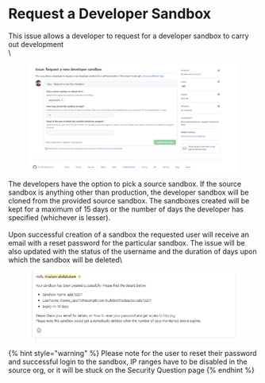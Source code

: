 # Request a Developer Sandbox

This issue allows a developer to request for a developer sandbox to carry out development\
\


<figure><img src="../../.gitbook/assets/sfops-request-a-developer-sandbox.png" alt=""><figcaption></figcaption></figure>

The   developers have the option to pick a source sandbox.  If the source sandbox is anything other than production, the developer sandbox will be cloned from the provided source sandbox. The sandboxes created will be kept for a maximum of 15 days or the number of days the developer has specified (whichever is lesser).\
\
Upon successful creation of a sandbox the requested user will receive an email with a reset password for the particular sandbox. The issue will be also updated with the status of the username and the duration of days upon which the sandbox will be deleted\


<figure><img src="../../.gitbook/assets/comment-on-sandbox-creation.png" alt=""><figcaption></figcaption></figure>



{% hint style="warning" %}
Please note for the user to reset their password and successful login to the sandbox, IP ranges have to be disabled in the source org,  or it will be stuck on the Security Question page
{% endhint %}



